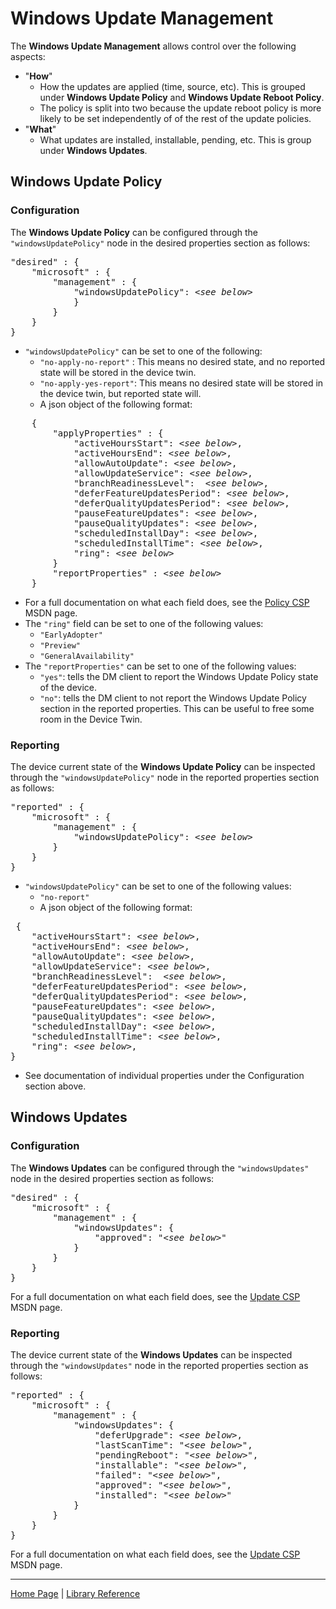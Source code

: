 # Windows Update Management

The **Windows Update Management** allows control over the following aspects:

- "**How**"
  - How the updates are applied (time, source, etc). This is grouped under **Windows Update Policy** and **Windows Update Reboot Policy**.
  - The policy is split into two because the update reboot policy is more likely to be set independently of of the rest of the update policies.
- "**What**"
  - What updates are installed, installable, pending, etc. This is group under **Windows Updates**.

## Windows Update Policy

### Configuration

The **Windows Update Policy** can be configured through the ```"windowsUpdatePolicy"``` node in the desired properties section as follows:

<pre>
"desired" : {
    "microsoft" : {
        "management" : {
            "windowsUpdatePolicy": &lt;<i>see below</i>&gt;
            }
        }
    }
}
</pre>

- ```"windowsUpdatePolicy"``` can be set to one of the following:
    - ```"no-apply-no-report"``` : This means no desired state, and no reported state will be stored in the device twin.
  - ```"no-apply-yes-report"```: This means no desired state will be stored in the device twin, but reported state will.
  - A json object of the following format:

<pre>
    {
        "applyProperties" : {
            "activeHoursStart": &lt;<i>see below</i>&gt;,
            "activeHoursEnd": &lt;<i>see below</i>&gt;,
            "allowAutoUpdate": &lt;<i>see below</i>&gt;,
            "allowUpdateService": &lt;<i>see below</i>&gt;,
            "branchReadinessLevel":  &lt;<i>see below</i>&gt;,
            "deferFeatureUpdatesPeriod": &lt;<i>see below</i>&gt;,
            "deferQualityUpdatesPeriod": &lt;<i>see below</i>&gt;,
            "pauseFeatureUpdates": &lt;<i>see below</i>&gt;,
            "pauseQualityUpdates": &lt;<i>see below</i>&gt;,
            "scheduledInstallDay": &lt;<i>see below</i>&gt;,
            "scheduledInstallTime": &lt;<i>see below</i>&gt;,
            "ring": &lt;<i>see below</i>&gt;
        }
        "reportProperties" : &lt;<i>see below</i>&gt;
    }
</pre>

- For a full documentation on what each field does, see the [Policy CSP](https://msdn.microsoft.com/en-us/windows/hardware/commercialize/customize/mdm/policy-configuration-service-provider) MSDN page.
- The ```"ring"``` field can be set to one of the following values:
  - ```"EarlyAdopter"```
  - ```"Preview"```
  - ```"GeneralAvailability"```
- The ```"reportProperties"``` can be set to one of the following values:
  - ```"yes"```: tells the DM client to report the Windows Update Policy state of the device.
  - ```"no"```: tells the DM client to not report the Windows Update Policy section in the reported properties. This can be useful to free some room in the Device Twin.

### Reporting

The device current state of the **Windows Update Policy** can be inspected through the ```"windowsUpdatePolicy"``` node in the reported properties section as follows:

<pre>
"reported" : {
    "microsoft" : {
        "management" : {
            "windowsUpdatePolicy": &lt;<i>see below</i>&gt;
        }
    }
}
</pre>


- ```"windowsUpdatePolicy"``` can be set to one of the following values:
  - ```"no-report"```
  - A json object of the following format:
<pre>
 {
    "activeHoursStart": &lt;<i>see below</i>&gt;,
    "activeHoursEnd": &lt;<i>see below</i>&gt;,
    "allowAutoUpdate": &lt;<i>see below</i>&gt;,
    "allowUpdateService": &lt;<i>see below</i>&gt;,
    "branchReadinessLevel":  &lt;<i>see below</i>&gt;,
    "deferFeatureUpdatesPeriod": &lt;<i>see below</i>&gt;,
    "deferQualityUpdatesPeriod": &lt;<i>see below</i>&gt;,
    "pauseFeatureUpdates": &lt;<i>see below</i>&gt;,
    "pauseQualityUpdates": &lt;<i>see below</i>&gt;,
    "scheduledInstallDay": &lt;<i>see below</i>&gt;,
    "scheduledInstallTime": &lt;<i>see below</i>&gt;,
    "ring": &lt;<i>see below</i>&gt;,
}
</pre>

- See documentation of individual properties under the Configuration section above.

## Windows Updates

### Configuration

The **Windows Updates** can be configured through the ```"windowsUpdates"``` node in the desired properties section as follows:

<pre>
"desired" : {
    "microsoft" : {
        "management" : {
            "windowsUpdates": {
                "approved": "&lt;<i>see below</i>&gt;"
            }
        }
    }
}
</pre>

For a full documentation on what each field does, see the [Update CSP](https://msdn.microsoft.com/en-us/windows/hardware/commercialize/customize/mdm/update-csp) MSDN page.

### Reporting

The device current state of the **Windows Updates** can be inspected through the ```"windowsUpdates"``` node in the reported properties section as follows:

<pre>
"reported" : {
    "microsoft" : {
        "management" : {
            "windowsUpdates": {
                "deferUpgrade": &lt;<i>see below</i>&gt;,
                "lastScanTime": "&lt;<i>see below</i>&gt;",
                "pendingReboot": "&lt;<i>see below</i>&gt;",
                "installable": "&lt;<i>see below</i>&gt;",
                "failed": "&lt;<i>see below</i>&gt;",
                "approved": "&lt;<i>see below</i>&gt;",
                "installed": "&lt;<i>see below</i>&gt;"
            }
        }
    }
}
</pre>

For a full documentation on what each field does, see the [Update CSP](https://msdn.microsoft.com/en-us/windows/hardware/commercialize/customize/mdm/update-csp) MSDN page.

----

[Home Page](../README.md) | [Library Reference](library-reference.md)